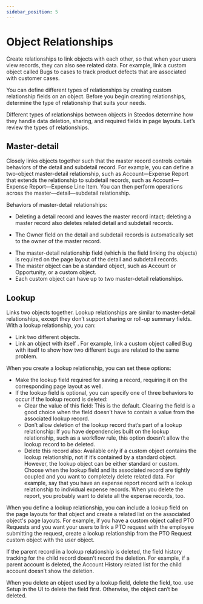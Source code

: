 ```yaml
---
sidebar_position: 5
---
```

# Object Relationships

Create relationships to link objects with each other, so that when your users view records, they can also see related data. For example, link a custom object called Bugs to cases to track product defects that are associated with customer cases.

You can define different types of relationships by creating custom relationship fields on an object. Before you begin creating relationships, determine the type of relationship that suits your needs.

Different types of relationships between objects in Steedos determine how they handle data deletion, sharing, and required fields in page layouts. Let’s review the types of relationships.

## Master-detail

Closely links objects together such that the master record controls certain behaviors of the detail and subdetail record. For example, you can define a two-object master-detail relationship, such as Account—Expense Report that extends the relationship to subdetail records, such as Account—Expense Report—Expense Line Item. You can then perform operations across the master—detail—subdetail relationship.

Behaviors of master-detail relationships:

- Deleting a detail record and leaves the master record intact; deleting a master record also deletes related detail and subdetail records. 
<!-- - By default, records can’t be reparented in master-detail relationships. Administrators can, however, allow child records in master-detail relationships on custom objects to be reparented to different parent records by selecting the Allow reparenting option in the master-detail relationship definition. -->
- The Owner field on the detail and subdetail records is automatically set to the owner of the master record. 
<!-- - Detail and subdetail records inherit security settings and permissions from the master record. You can’t set permissions on the detail record independently. -->
- The master-detail relationship field (which is the field linking the objects) is required on the page layout of the detail and subdetail records.
- The master object can be a standard object, such as Account or Opportunity, or a custom object.
- Each custom object can have up to two master-detail relationships.
<!-- - The Related To entry can’t be changed after you save the relationship. -->
<!-- - A profile or a permission set can have an entity, such as Account, with a master-detail relationship. A broken permission dependency exists if the child entity has permissions that the parent should have. Steedos updates the parent entity for a broken permission dependency on the first save action for the profile or permission set. -->

## Lookup

Links two objects together. Lookup relationships are similar to master-detail relationships, except they don’t support sharing or roll-up summary fields. With a lookup relationship, you can:

- Link two different objects.
- Link an object with itself . For example, link a custom object called Bug with itself to show how two different bugs are related to the same problem.

When you create a lookup relationship, you can set these options:

- Make the lookup field required for saving a record, requiring it on the corresponding page layout as well.
- If the lookup field is optional, you can specify one of three behaviors to occur if the lookup record is deleted:
  - Clear the value of this field: This is the default. Clearing the field is a good choice when the field doesn’t have to contain a value from the associated lookup record.
  - Don’t allow deletion of the lookup record that’s part of a lookup relationship: If you have dependencies built on the lookup relationship, such as a workflow rule, this option doesn’t allow the lookup record to be deleted.
  - Delete this record also: Available only if a custom object contains the lookup relationship, not if it’s contained by a standard object. However, the lookup object can be either standard or custom. Choose when the lookup field and its associated record are tightly coupled and you want to completely delete related data. For example, say that you have an expense report record with a lookup relationship to individual expense records. When you delete the report, you probably want to delete all the expense records, too.

When you define a lookup relationship, you can include a lookup field on the page layouts for that object and create a related list on the associated object's page layouts. For example, if you have a custom object called PTO Requests and you want your users to link a PTO request with the employee submitting the request, create a lookup relationship from the PTO Request custom object with the user object.

If the parent record in a lookup relationship is deleted, the field history tracking for the child record doesn't record the deletion. For example, if a parent account is deleted, the Account History related list for the child account doesn’t show the deletion.

When you delete an object used by a lookup field, delete the field, too. use Setup in the UI to delete the field first. Otherwise, the object can’t be deleted.